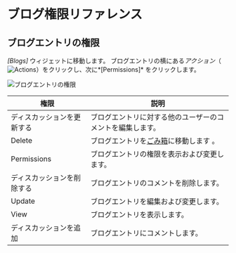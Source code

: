 # ブログ権限リファレンス

<!-- Really missing an introductory statement here -->

## ブログエントリの権限

*[Blogs]* ウィジェットに移動します。 ブログエントリの横にある*アクション*（![Actions](../../images/icon-actions.png)）をクリックし、次に*[Permissions]* をクリックします。

![ブログエントリの権限](./blog-permissions-reference/images/01.png)

| 権限            | 説明                                                                                     |
| ------------- | -------------------------------------------------------------------------------------- |
| ディスカッションを更新する | ブログエントリに対する他のユーザーのコメントを編集します。                                                          |
| Delete        | ブログエントリを[ごみ箱](../recycle-bin/recycle-bin-overview.md)に移動します 。 |
| Permissions   | ブログエントリの権限を表示および変更します。                                                                 |
| ディスカッションを削除する | ブログエントリのコメントを削除します。                                                                    |
| Update        | ブログエントリを編集および変更します。                                                                    |
| View          | ブログエントリを表示します。                                                                         |
| ディスカッションを追加   | ブログエントリにコメントします。                                                                       |
